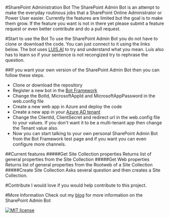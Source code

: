 #SharePoint Administration Bot
The SharePoint Admin Bot is an attempt to make the everyday routinous jobs that a SharePoint Online Administrator or Power User easier.
Currently the features are limited but the goal is to make them grow. If the feature you want is not in there yet please submit a feature request or even better contribute and do a pull request.

#Start to use the Bot
To use the SharePoint Admin Bot you do not have to clone or download the code. You can just connect to it using the links below.
The bot uses [LUIS.AI](https://www.luis.ai) to try and understand what you mean. Luis also has to learn so if your sentence is not recongized try to rephrase the question.



##If you want your own version of the SharePoint Admin Bot then you can follow these steps.
* Clone or download the repository
* Register a new bot in the [Bot Framework](https://dev.botframework.com/) 
* Change the BotId, MicrosoftAppId and MicrosoftAppPassword in the web.config file
* Create a new web app in Azure and deploy the code
* Create a new app in your [Azure AD tenant](https://docs.microsoft.com/en-us/azure/app-service-mobile/app-service-mobile-how-to-configure-active-directory-authentication)
* Change the ClientId, ClientSecret and redirect url in the web.config file to your values. If you don't want it to be a multi-tenant app then change the Tenant value also.
* Now you can start talking to your own personal SharePoint Admin Bot from the Bot Framework test page and if you want you can even configure more channels.



##Current features
#####Get Site Collection properties
Returns list of general properties from the Site Collection
#####Get Web properties
Returns list of general properties from the Rootweb of a Site Collection
#####Create Site Collection
Asks several question and then creates a Site Collection.



#Contribute
I would love if you would help contribute to this project. 


#More Information
Check out my [blog](https://www.rickvanrousselt.com/) for more information on the SharePoint Admin Bot

[![MIT license](https://img.shields.io/npm/l/express.svg)](https://github.com/RickVanRousselt/SharePointAdminBot/blob/master/LICENSE)
